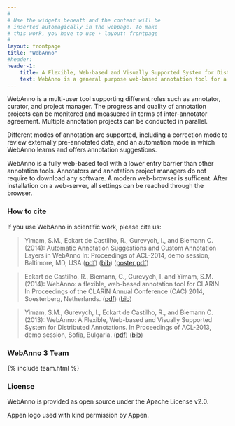 ```yaml
---
#
# Use the widgets beneath and the content will be
# inserted automagically in the webpage. To make
# this work, you have to use › layout: frontpage
#
layout: frontpage
title: "WebAnno"
#header:
header-1:
    title: A Flexible, Web-based and Visually Supported System for Distributed Annotations
    text: WebAnno is a general purpose web-based annotation tool for a wide range of linguistic annotations including various layers of morphological, syntactical, and semantic annotations.Additionaly, custom annotation layers can be defined, allowing WebAnno to be used also for non-linguistic annotation tasks.
---
```


WebAnno is a multi-user tool supporting different roles such as annotator, curator, and project manager. The progress and quality of annotation projects can be monitored and measuered in terms of inter-annotator agreement. Multiple annotation projects can be conducted in parallel.

Different modes of annotation are supported, including a correction mode to review externally pre-annotated data, and an automation mode in which WebAnno learns and offers annotation suggestions.

WebAnno is a fully web-based tool with a lower entry barrier than other annotation tools. Annotators and annotation project managers do not require to download any software. A modern web-browser is sufficent. After installation on a web-server, all settings can be reached through the browser.

### How to cite

If you use WebAnno in scientific work, please cite us:

> Yimam, S.M., Eckart de Castilho, R., Gurevych, I., and Biemann C. (2014): Automatic Annotation Suggestions and Custom Annotation Layers in WebAnno In: Proceedings of ACL-2014, demo session, Baltimore, MD, USA ([pdf](ACL-2014-PDF)) ([bib](ACL-2014-BIB)) ([poster pdf](ACL-2014-POSTER))

> Eckart de Castilho, R., Biemann, C., Gurevych, I. and Yimam, S.M. (2014): WebAnno: a flexible, web-based annotation tool for CLARIN. In Proceedings of the CLARIN Annual Conference (CAC) 2014, Soesterberg, Netherlands. ([pdf](CLARIN-2014-PDF)) ([bib](CLARIN-2014-BIB))

> Yimam, S.M., Gurevych, I., Eckart de Castilho, R., and Biemann C. (2013): WebAnno: A Flexible, Web-based and Visually Supported System for Distributed Annotations. In Proceedings of ACL-2013, demo session, Sofia, Bulgaria. ([pdf](ACL-2013-PDF)) ([bib](ACL-2013-BIB))

### WebAnno 3 Team

{% include team.html %}

### License

WebAnno is provided as open source under the Apache License v2.0.

[ACL-2014-PDF]: https://www.ukp.tu-darmstadt.de/fileadmin/user_upload/Group_UKP/publikationen/2014/ACL2014_WebAnno.pdf
[ACL-2014-BIB]: https://www.ukp.tu-darmstadt.de/publications/details/?no_cache=1&tx_bibtex_pi1%5Bpub_id%5D=TUD-CS-2014-0103
[ACL-2014-POSTER]: https://webanno.googlecode.com/svn/files/webanno-acl2014-poster.pdf
[CLARIN-2014-PDF]: http://www.ukp.tu-darmstadt.de/fileadmin/user_upload/Group_UKP/publikationen/2013/Yimam_WebAnno_ACL2013demo.pdf
[CLARIN-2014-BIB]: http://www.ukp.tu-darmstadt.de/publications/details/?no_cache=1&tx_bibtex_pi1%5Bpub_id%5D=TUD-CS-2013-0156&type=99&tx_bibtex_pi1%5Bbibtex%5D=yes
[CLARIN-2013-PDF]: http://www.clarin.eu/sites/default/files/cac2014_submission_6_0.pdf
[CLARIN-2013-BIB]: https://www.ukp.tu-darmstadt.de/publications/details/?no_cache=1&tx_bibtex_pi1%5Bpub_id%5D=TUD-CS-2014-0985&type=99&tx_bibtex_pi1%5Bbibtex%5D=yes

<span class="footnotes">Appen logo used with kind permission by Appen.</span>
